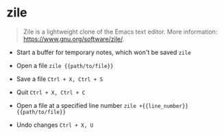 # zile
> Zile is a lightweight clone of the Emacs text editor.
> More information: <https://www.gnu.org/software/zile/>.

- Start a buffer for temporary notes, which won't be saved
`zile`

- Open a file
`zile {{path/to/file}}`

- Save a file
`Ctrl + X, Ctrl + S`

- Quit
`Ctrl + X, Ctrl + C`

- Open a file at a specified line number
`zile +{{line_number}} {{path/to/file}}`

- Undo changes
`Ctrl + X, U`
